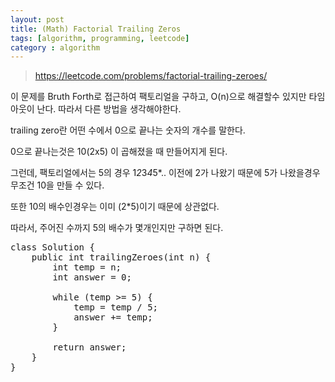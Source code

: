 ```yaml
---
layout: post
title: (Math) Factorial Trailing Zeros
tags: [algorithm, programming, leetcode]
category : algorithm
---
```


> <https://leetcode.com/problems/factorial-trailing-zeroes/>

이 문제를 Bruth Forth로 접근하여 팩토리얼을 구하고, O(n)으로 해결할수 있지만 타임아웃이 난다. 따라서 다른 방법을 생각해야한다.  

trailing zero란 어떤 수에서 0으로 끝나는 숫자의 개수를 말한다.  

0으로 끝나는것은 10(2x5) 이 곱해졌을 때 만들어지게 된다.  

그런데, 팩토리얼에서는 5의 경우 1*2*3*4*5*.. 이전에 2가 나왔기 때문에 5가 나왔을경우 무조건 10을 만들 수 있다.  

또한 10의 배수인경우는 이미 (2*5)이기 때문에 상관없다.  

따라서, 주어진 수까지 5의 배수가 몇개인지만 구하면 된다.  

<pre class="prettyprint">
class Solution {
    public int trailingZeroes(int n) {
        int temp = n;
        int answer = 0;

        while (temp >= 5) {
            temp = temp / 5;
            answer += temp;
        }

        return answer;
    }
}
</pre>